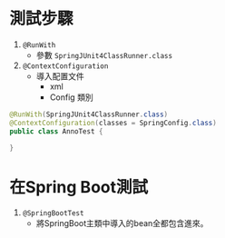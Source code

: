 # 測試步驟
1. `@RunWith`
	- 參數 `SpringJUnit4ClassRunner.class`
2. `@ContextConfiguration`
	- 導入配置文件
		- xml
		- Config 類別

```java
@RunWith(SpringJUnit4ClassRunner.class)
@ContextConfiguration(classes = SpringConfig.class)
public class AnnoTest {

}
```

# 在Spring Boot測試
1. `@SpringBootTest`
	- 將SpringBoot主類中導入的bean全都包含進來。